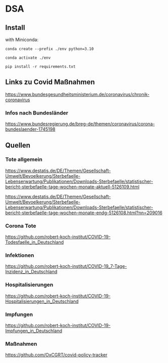 # DSA

## Install
with Miniconda:
```
conda create --prefix ./env python=3.10
```
```
conda activate ./env
```
```
pip install -r requirements.txt
```

## Links zu Covid Maßnahmen
https://www.bundesgesundheitsministerium.de/coronavirus/chronik-coronavirus

### Infos nach Bundesländer
https://www.bundesregierung.de/breg-de/themen/coronavirus/corona-bundeslaender-1745198

## Quellen
### Tote allgemein
https://www.destatis.de/DE/Themen/Gesellschaft-Umwelt/Bevoelkerung/Sterbefaelle-Lebenserwartung/Publikationen/Downloads-Sterbefaelle/statistischer-bericht-sterbefaelle-tage-wochen-monate-aktuell-5126109.html

https://www.destatis.de/DE/Themen/Gesellschaft-Umwelt/Bevoelkerung/Sterbefaelle-Lebenserwartung/Publikationen/Downloads-Sterbefaelle/statistischer-bericht-sterbefaelle-tage-wochen-monate-endg-5126108.html?nn=209016

### Corona Tote
https://github.com/robert-koch-institut/COVID-19-Todesfaelle_in_Deutschland

### Infektionen
https://github.com/robert-koch-institut/COVID-19_7-Tage-Inzidenz_in_Deutschland

### Hospitalisierungen
https://github.com/robert-koch-institut/COVID-19-Hospitalisierungen_in_Deutschland

### Impfungen
https://github.com/robert-koch-institut/COVID-19-Impfungen_in_Deutschland

### Maßnahmen
https://github.com/OxCGRT/covid-policy-tracker
